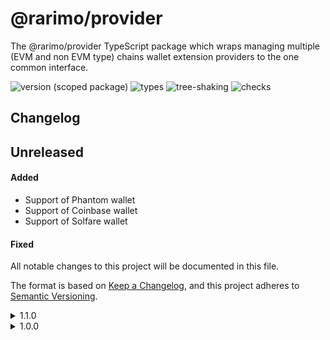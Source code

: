 # @rarimo/provider
The @rarimo/provider TypeScript package which wraps managing multiple (EVM and non EVM type) chains wallet extension providers to the one common interface.

![version (scoped package)](https://badgen.net/npm/v/@rarimo/provider)
![types](https://badgen.net/npm/types/@rarimo/provider)
![tree-shaking](https://badgen.net/bundlephobia/tree-shaking/@rarimo/provider)
![checks](https://badgen.net/github/checks/rarimo/js-sdk/main)

## Changelog

## Unreleased
#### Added
- Support of Phantom wallet
- Support of Coinbase wallet
- Support of Solfare wallet
#### Fixed

All notable changes to this project will be documented in this file.

The format is based on [Keep a Changelog](https://keepachangelog.com/en/1.0.0/),
and this project adheres to [Semantic Versioning](https://semver.org/spec/v2.0.0.html).

<details><summary>1.1.0</summary>
  <h4>Added</h4>
  <ul>
    <li>`createProvider` function, to simplify interface, which will create provider instance, user need to pass provider proxy implementation for needed wallet and web3 instance optionally.</li>
  </ul>
  <h4>Changed</h4>
  <ul>
    <li>Provider initiation, now constructor accepts one proxy implementation instead of map</li>
  </ul>
</details>
<details><summary>1.0.0</summary>
  <h4>Under the hood changes</h4>
  <ul>
    <li>Initiated package</li>
  </ul>
</details>

